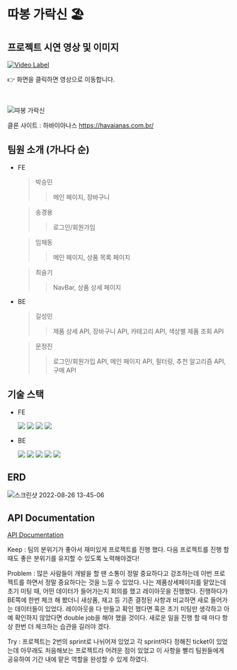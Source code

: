 # 따봉 가락신 🏖

## 프로젝트 시연 영상 및 이미지
[![Video Label](http://img.youtube.com/vi/kaVLMD1Mfi4/0.jpg)](https://youtu.be/kaVLMD1Mfi4)

👉 화면을 클릭하면 영상으로 이동합니다.

<br />


![따봉 가락신](https://user-images.githubusercontent.com/105341553/186824307-3933622b-ec51-4228-a71c-33245c54e5b0.png)

클론 사이트 : 하바이아나스 https://havaianas.com.br/

## 팀원 소개 (가나다 순)

- FE

  > 박승민
  >
  > > 메인 페이지, 장바구니

  > 송경용
  >
  > > 로그인/회원가임

  > 임채동
  >
  > > 메인 페이지, 상품 목록 페이지

  > 최슬기
  >
  > > NavBar, 상품 상세 페이지

- BE

  > 길성민
  >
  > > 제품 상세 API, 장바구니 API, 카테고리 API, 색상별 제품 조회 API

  > 문정진
  >
  > > 로그인/회원가입 API, 메인 페이지 API, 필터링, 추천 알고리즘 API, 구매 API

## 기술 스택

- FE

  <img src="https://img.shields.io/badge/HTML5-E34F26?style=round&logo=HTML5&logoColor=white" />
  <img src="https://img.shields.io/badge/CSS3-1572B6?style=round&logo=CSS3&logoColor=white" />
  <img src="https://img.shields.io/badge/JS-F7DF1E?style=round&logo=JavaScript&logoColor=white" />
  <img src="https://img.shields.io/badge/React.js-61DAFB?style=round&logo=React&logoColor=white" />

- BE

  <img src="https://img.shields.io/badge/Node.js-339933?style=round&logo=Node.js&logoColor=white" />
  <img src="https://img.shields.io/badge/Express-666666?style=round&logo=Express&logoColor=white" />
  <img src="https://img.shields.io/badge/TypeORM-222222?style=round&logo=typeorm&logoColor=white" />

  <img src="https://img.shields.io/badge/MySQL-4479A1?style=round&logo=MySQL&logoColor=white" /> 
  <img src="https://img.shields.io/badge/AWS-232F3E?style=round&logo=Amazon%20AWS&logoColor=white"/>

## ERD

![스크린샷 2022-08-26 13-45-06](https://user-images.githubusercontent.com/105341553/186824383-79a06b35-0e93-4a3e-ab8a-611b85840518.png)

## API Documentation

[API Documentation](https://documenter.getpostman.com/view/22449644/VUquKF7D)



Keep : 팀의 분위기가 좋아서 재미있게 프로젝트를 진행 했다. 다음 프로젝트를 진행 할 때도 좋은 분위기를 유지할 수 있도록 노력해야겠다!

Problem : 많은 사람들이 개발을 할 땐 소통이 정말 중요하다고 강조하는데 이번 프로젝트를 하면서 정말 중요하다는 것을 느낄 수 있었다. 나는 제품상세페이지를 맡았는데 초기 미팅 때, 어떤 데이터가 들어가는지 회의를 했고 레이아웃을 진행했다. 진행하다가 BE쪽에 한번 체크 해 봤더니 새상품, 재고 등 기존 결정된 사항과 비교하면 새로 들어가는 데이터들이 있었다. 레이아웃을 다 만들고 확인 했다면 혹은 초기 미팅만 생각하고 아예 확인하지 않았다면 double job을 해야 했을 것이다. 새로운 일을 진행 할 때 마다 항상 한번 더 체크하는 습관을 길러야 겠다.

Try : 프로젝트는 2번의 sprint로 나뉘어져 있었고 각 sprint마다 정해진 ticket이 있었는데 아무래도 처음해보는 프로젝트라 어려운 점이 있었고 이 사항을 빨리 팀원들에게 공유하여 기간 내에 맡은 역할을 완성할 수 있게 하였다. 


